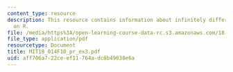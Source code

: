 ```yaml
---
content_type: resource
description: This resource contains information about infinitely differentiable function
  on R.
file: /media/https%3A/open-learning-course-data-rc.s3.amazonaws.com/18-014-calculus-with-theory-fall-2010/aff706a722ceef11764adc6b49038e6a_MIT18_014F10_pr_ex3.pdf
file_type: application/pdf
resourcetype: Document
title: MIT18_014F10_pr_ex3.pdf
uid: aff706a7-22ce-ef11-764a-dc6b49038e6a
---
```

